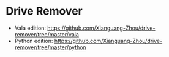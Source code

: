 ﻿# Drive Remover

* Vala edition: https://github.com/Xianguang-Zhou/drive-remover/tree/master/vala
* Python edition: https://github.com/Xianguang-Zhou/drive-remover/tree/master/python

